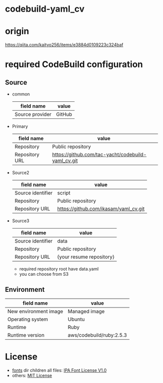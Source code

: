 # codebuild-yaml_cv

# origin
https://qiita.com/kaityo256/items/e3884d0109223c324baf

# required CodeBuild configuration
## Source
* common

    |field name|value|
    |---|---|
    |Source provider|GitHub|
* Primary

    |field name|value|
    |---|---|
    |Repository|Public repository|
    |Repository URL|https://github.com/tac-yacht/codebuild-yaml_cv.git|
* Source2

    |field name|value|
    |---|---|
    |Source identifier|script|
    |Repository|Public repository|
    |Repository URL|https://github.com/ikasam/yaml_cv.git|
* Source3

    |field name|value|
    |---|---|
    |Source identifier|data|
    |Repository|Public repository|
    |Repository URL|{your resume repository}|
    * required repository root have data.yaml
    * you can choose from S3

## Environment

|field name|value|
|---|---|
|New environment image|Managed image|
|Operating system|Ubuntu|
|Runtime|Ruby|
|Runtime version|aws/codebuild/ruby:2.5.3|

# License
* [fonts](fonts) dir children all files: [IPA Font License V1.0](fonts/IPA_Font_License_Agreement_v1.0.txt)
* others: [MIT License](LICENSE)
